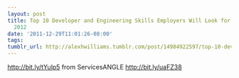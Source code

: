 ```yaml
---
layout: post
title: Top 10 Developer and Engineering Skills Employers Will Look for Going into
  2012
date: '2011-12-29T11:01:26-08:00'
tags: 
tumblr_url: http://alexhwilliams.tumblr.com/post/14984922597/top-10-developer-and-engineering-skills-employers-will
---
```

<p><a href="http://bit.ly/tYulp5">http://bit.ly/tYulp5</a> from ServicesANGLE <a href="http://bit.ly/uaFZ38">http://bit.ly/uaFZ38</a></p>
